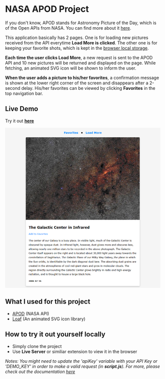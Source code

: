 # NASA APOD Project

If you don't know, APOD stands for Astronomy Picture of the Day, which is of the Open APIs from NASA. You can find more about it [here](https://api.nasa.gov/).

This application basically has 2 pages. One is for loading new pictures received from the API everytime **Load More is clicked**. The other one is for keeping your favorite shots, which is kept in the [browser local storage](https://developer.mozilla.org/en-US/docs/Web/API/Window/localStorage).

**Each time the user clicks Load More**, a new request is sent to the APOD API and 10 new pictures will be returned and displayed on the page. While fetching, an animated SVG icon will be shown to inform the user.

**When the user adds a picture to his/her favorites**, a confirmation message is shown at the lower right corner of the screen and disappears after a 2-second delay. His/her favorites can be viewed by clicking **Favorites** in the top navigation bar. 


## Live Demo

Try it out **[here](https://tylernnguyen5.github.io/nasa-apod-project/)**

![demo](demo.png)

## What I used for this project

- [APOD](https://api.nasa.gov/) (NASA API)
- [Loaf](https://getloaf.io/) (An animated SVG icon library)

## How to try it out yourself locally

- Simply clone the project
- Use **Live Server** or similiar extension to view it in the browser

*Notes: You might need to update the 'apiKey' variable with your API Key or 'DEMO_KEY' in order to make a valid request (in **script.js**). For more, please check out the documentation [here](https://api.nasa.gov/)*
